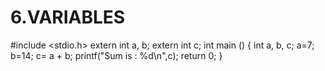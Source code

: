 # 6.VARIABLES
#include <stdio.h>
extern int a, b;
extern int c;
int main () {
int a, b, c;
a=7;
b=14;
c= a + b;
printf("Sum is : %d\n",c);
return 0;
}
